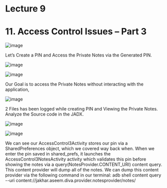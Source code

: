 # Lecture 9
# 11. Access Control Issues – Part 3

![image](https://github.com/jayshah17/Secure-System-Engineering-/assets/76842630/e3c4ce50-2cc5-4704-9b3a-c535faf61fd2)

Let’s Create a PIN and Access the Private Notes via the Generated PIN.

![image](https://github.com/jayshah17/Secure-System-Engineering-/assets/76842630/94ae972c-74c0-4009-bddf-16397facf151)

![image](https://github.com/jayshah17/Secure-System-Engineering-/assets/76842630/329009ad-fd92-4bb4-87eb-edcaab8afe5e)

Our Goal is to access the Private Notes without interacting with the application,

![image](https://github.com/jayshah17/Secure-System-Engineering-/assets/76842630/b8cef388-3d73-47c0-a4c5-3b06a32421d8)

2 Files has been logged while creating PIN and Viewing the Private Notes. Analyze the Source code in the JADX.
 
![image](https://github.com/jayshah17/Secure-System-Engineering-/assets/76842630/f2a8e957-4f02-4865-978f-4802730c8bef)

![image](https://github.com/jayshah17/Secure-System-Engineering-/assets/76842630/51c6127c-33cd-4e58-b833-dddf49ea45b7)

We can see our AccessControl3Activity stores our pin via a SharedPreferences object, which we covered way back when. When we enter the pin saved in shared_prefs, it launches the AccessControl3NotesActivity activity which validates this pin before showing the notes via
a query(NotesProvider.CONTENT_URI) content query. This content provider will dump all of the notes.
We can dump this content provider via the following command in our terminal:
adb shell content query --uri content://jakhar.aseem.diva.provider.notesprovider/notes/
